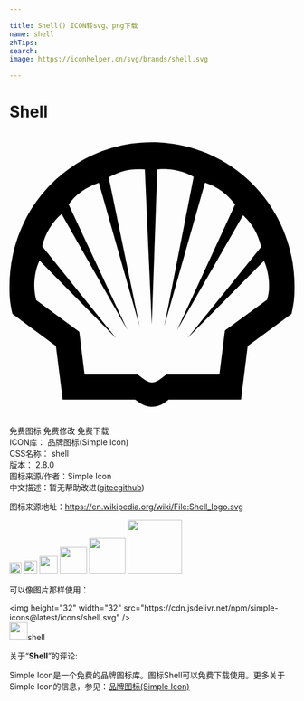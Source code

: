 ```yaml
---

title: Shell() ICON转svg、png下载
name: shell
zhTips: 
search: 
image: https://iconhelper.cn/svg/brands/shell.svg

---
```


# Shell  <small style="font-size: 60%;font-weight: 100"></small>

<div id="svg" class="svg-wrap">
<svg role="img" viewBox="0 0 24 24" xmlns="http://www.w3.org/2000/svg"><title>Shell icon</title><path d="M12 .863C5.34.863 0 6.251 0 12.98c0 .996.038 1.374.246 2.33l3.662 2.71.57 4.515h6.102l.326.227c.377.262.705.375 1.082.375.352 0 .732-.101 1.024-.313l.39-.289h6.094l.563-4.515 3.695-2.71c.208-.956.246-1.334.246-2.33C24 6.252 18.661.863 12 .863zm.996 2.258c.9 0 1.778.224 2.512.649l-2.465 12.548 3.42-12.062c1.059.36 1.863.941 2.508 1.814l.025.034-4.902 10.615 5.572-9.713.033.03c.758.708 1.247 1.567 1.492 2.648l-6.195 7.666 6.436-6.5.01.021c.253.563.417 1.36.417 1.996 0 .509-.024.712-.164 1.25l-3.554 2.602-.467 3.71h-4.475l-.517.395c-.199.158-.482.266-.682.266-.199 0-.483-.108-.682-.266l-.517-.394H6.322l-.445-3.61-3.627-2.666c-.11-.436-.16-.83-.16-1.261 0-.72.159-1.49.426-2.053l.013-.024 6.45 6.551L2.75 9.621c.25-1.063.874-2.09 1.64-2.713l5.542 9.776L4.979 6.1c.555-.814 1.45-1.455 2.546-1.827l3.424 12.069L8.355 3.816l.055-.03c.814-.45 1.598-.657 2.457-.657.195 0 .286.004.528.03l.587 13.05.46-13.059c.224-.025.309-.029.554-.029z"/></svg>
</div>
<detail full-name='shell'></detail>

<div class="detail-page">
<p>
<span><span class="badge-success badge">免费图标</span> <span class="badge-success badge">免费修改</span>  <span class="badge-success badge">免费下载</span> </span>
<br/>
<span>
ICON库：
<span class="badge-secondary badge">品牌图标(Simple Icon)</span> 
</span>
<br/>
<span>
CSS名称：
<span class="badge-secondary badge">shell</span> 
</span>

<br/>
<span>
版本：
<span class="badge-secondary badge">2.8.0</span> 
</span>
<br/>
<span>图标来源/作者：<span class="badge-light badge">Simple Icon</span></span> 
<br/>
<span class="zh-detail">中文描述：暂无<span class="help-link"><span>帮助改进</span>(<a href="https://gitee.com/liuwave/icon-helper/edit/master/json/brands/shell.json" target="_blank" rel="noopener noreferrer">gitee</a><a href="https://github.com/liuwave/icon-helper/edit/master/json/brands/shell.json" target="_blank" rel="noopener noreferrer">github</a></span>)</span><br/>
</p>
</div><div class="description description alert alert-light"><p>图标来源地址：<a href="https://en.wikipedia.org/wiki/File:Shell_logo.svg" target="_blank" rel="noopener noreferrer">https://en.wikipedia.org/wiki/File:Shell_logo.svg</a></p></div>
<div class="alert alert-dark">
<img height="21" width="21" src="https://cdn.jsdelivr.net/npm/simple-icons@latest/icons/shell.svg" />
<img height="24" width="24" src="https://cdn.jsdelivr.net/npm/simple-icons@latest/icons/shell.svg" />
<img height="32" width="32" src="https://cdn.jsdelivr.net/npm/simple-icons@latest/icons/shell.svg" />
<img height="48" width="48" src="https://cdn.jsdelivr.net/npm/simple-icons@latest/icons/shell.svg" />
<img height="64" width="64" src="https://cdn.jsdelivr.net/npm/simple-icons@latest/icons/shell.svg" />
<img height="96" width="96" src="https://cdn.jsdelivr.net/npm/simple-icons@latest/icons/shell.svg" />

</div>
<div>
  <p>可以像图片那样使用：    
  </p>
  <div class="alert alert-primary" style="font-size: 14px">
    &lt;img height="32" width="32" src="https://cdn.jsdelivr.net/npm/simple-icons@latest/icons/shell.svg" /&gt;
    <copy-btn content='<img height="32" width="32" src="https://cdn.jsdelivr.net/npm/simple-icons@latest/icons/shell.svg" />'></copy-btn>
  </div>
  <div class="alert alert-secondary">
    <img height="32" width="32" src="https://cdn.jsdelivr.net/npm/simple-icons@latest/icons/shell.svg" />shell
    <copy-btn content="shell" btn-title="复制图标名称"></copy-btn>
  </div>
</div>
<div class="icon-detail__container">
<p>关于“<b>Shell</b>”的评论:</p>
</div>
<Vssue title="关于“Shell”的评论" />
<div><p>Simple Icon是一个免费的品牌图标库。图标Shell可以免费下载使用。更多关于  Simple Icon的信息，参见：<a target="_blank" href="https://iconhelper.cn/brands.html">品牌图标(Simple Icon)</a>
</p></div>
